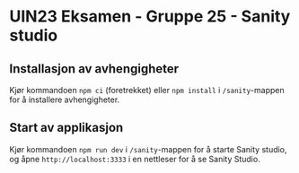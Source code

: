 # UIN23 Eksamen - Gruppe 25 - Sanity studio

## Installasjon av avhengigheter

Kjør kommandoen `npm ci` (foretrekket) eller `npm install` i `/sanity`-mappen for å installere avhengigheter.

## Start av applikasjon

Kjør kommandoen `npm run dev` i `/sanity`-mappen for å starte Sanity studio, og åpne `http://localhost:3333` i en nettleser for å se Sanity Studio.
